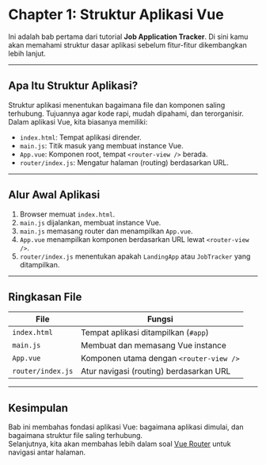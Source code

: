 # Chapter 1: Struktur Aplikasi Vue

Ini adalah bab pertama dari tutorial **Job Application Tracker**. Di sini kamu akan memahami struktur dasar aplikasi sebelum fitur-fitur dikembangkan lebih lanjut.

---

## Apa Itu Struktur Aplikasi?

Struktur aplikasi menentukan bagaimana file dan komponen saling terhubung. Tujuannya agar kode rapi, mudah dipahami, dan terorganisir. Dalam aplikasi Vue, kita biasanya memiliki:

- `index.html`: Tempat aplikasi dirender.
- `main.js`: Titik masuk yang membuat instance Vue.
- `App.vue`: Komponen root, tempat `<router-view />` berada.
- `router/index.js`: Mengatur halaman (routing) berdasarkan URL.

---

## Alur Awal Aplikasi

1. Browser memuat `index.html`.
2. `main.js` dijalankan, membuat instance Vue.
3. `main.js` memasang router dan menampilkan `App.vue`.
4. `App.vue` menampilkan komponen berdasarkan URL lewat `<router-view />`.
5. `router/index.js` menentukan apakah `LandingApp` atau `JobTracker` yang ditampilkan.

---

## Ringkasan File

| File                | Fungsi                                 |
|---------------------|-----------------------------------------|
| `index.html`        | Tempat aplikasi ditampilkan (`#app`)    |
| `main.js`           | Membuat dan memasang Vue instance       |
| `App.vue`           | Komponen utama dengan `<router-view />` |
| `router/index.js`   | Atur navigasi (routing) berdasarkan URL |

---

## Kesimpulan

Bab ini membahas fondasi aplikasi Vue: bagaimana aplikasi dimulai, dan bagaimana struktur file saling terhubung.  
Selanjutnya, kita akan membahas lebih dalam soal [Vue Router](README/02_vue_router.md) untuk navigasi antar halaman.
